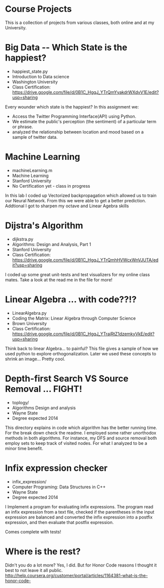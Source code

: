Course Projects
===========================
This is a collection of projects from various classes, both online and
at my University. 

Big Data -- Which State is the happiest?
==============================================================================

+ happiest_state.py
+ Introduction to Data science
+ Washington University
+ Class Certification: https://drive.google.com/file/d/0B1C_HgqJ_YTrQmYyakdrWXdvV1E/edit?usp=sharing 

Every wounder which state is the happiest? In this assignment we:

+ Access the Twitter Programming Interface(API) using Python.
+ We estimate the public's perception (the sentiment) of a particular term or phrase.
+ analyzed the relationship between location and mood based on a sample of twitter data.


Machine Learning
=============================================================================

+ machineLearning.m
+ Machine Learning
+ Stanford University
+ No Certification yet - class in progress

In this lab I coded up Vectorized backpropagation which allowed us to train
our Neural Network. From this we were able to get a better prediction. Addtional
I got to sharpen my octave and Linear Agebra skills


Dijstra's Algorithm
=============================================================================

 + dijkstra.py
 + Algorithms: Design and Analysis, Part 1
 + Stanford University
 + Class Certification: https://drive.google.com/file/d/0B1C_HgqJ_YTrQmhHVWcxWnVJUTA/edit?usp=sharing

I coded up some great unit-tests and test visualizers for my online
class mates. Take a look at the read me in the file for more!


Linear Algebra ... with code??!?
==============================================================================

+ LinearAlgebra.py
+ Coding the Matrix: Linear Algebra through Computer Science
+ Brown University
+ Class Certification: https://drive.google.com/file/d/0B1C_HgqJ_YTrajRtZ1dzemkyVkE/edit?usp=sharing

Think back to linear Algebra... to painful? This file gives a sample of
how we used python to explore orthogonalization. Later we used these concepts
to shrink an image... Pretty cool.


Depth-first Search VS Source Removal ... FIGHT!
==========================================================================

+ toplogy/
+ Algorithms Design and analysis 
+ Wayne State 
+ Degree expected 2014

This directory explains in code which algorithm has the better running time. 
For the break down check the readme. I employed 
some rather unorthodox methods in both algorithms. For instance, my DFS and
source removal both employ sets to keep track of visited nodes. For what I
analyzed to be a minor time benefit.


Infix expression checker
===========================================================================

+ infix_expression/
+ Computer Programing: Data Structures in C++
+ Wayne State
+ Degree expected 2014

I Implement a program for evaluating infix expressions. The program read
an infix expression from a text file, checked if the parentheses in the input expression are
balanced and converted the infix expression into a postfix expression, and then evaluate that
postfix expression.

Comes complete with tests! 

Where is the rest?
=====================
Didn't you do a lot more? Yes, I did. But for Honor Code reasons I thought it
best to not leave it all public.
http://help.coursera.org/customer/portal/articles/1164381-what-is-the-honor-code-
